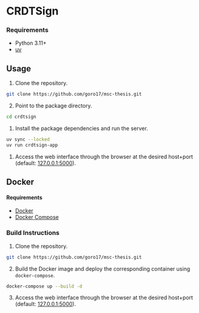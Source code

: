 # CRDTSign

### Requirements
- Python 3.11+
- [uv](https://docs.astral.sh/uv/getting-started/installation/)

## Usage
1. Clone the repository.
```bash
git clone https://github.com/goro17/msc-thesis.git
```
2. Point to the package directory.
```bash
cd crdtsign
```
1. Install the package dependencies and run the server.
```bash
uv sync --locked
uv run crdtsign-app
```
1. Access the web interface through the browser at the desired host+port (default: [127.0.0.1:5000](http://127.0.0.1:5000/)).

## Docker
#### Requirements

- [Docker](https://www.docker.com/)
- [Docker Compose](https://docs.docker.com/compose/)

### Build Instructions
1. Clone the repository.
```bash
git clone https://github.com/goro17/msc-thesis.git
```

2. Build the Docker image and deploy the corresponding container using `docker-compose`.
```bash
docker-compose up --build -d
```

3. Access the web interface through the browser at the desired host+port (default: [127.0.0.1:5000](http://127.0.0.1:5000/)).
